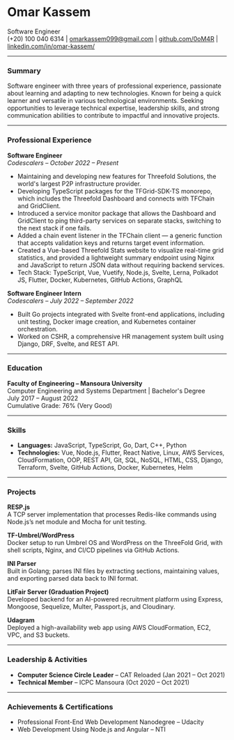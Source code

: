 # Omar Kassem  
Software Engineer  
(+20) 100 040 6314 | omarkassem099@gmail.com | [github.com/0oM4R](https://github.com/0oM4R) | [linkedin.com/in/omar-kassem/](https://www.linkedin.com/in/omar-kassem/)

---

### Summary  
Software engineer with three years of professional experience, passionate about learning and adapting to new technologies. Known for being a quick learner and versatile in various technological environments. Seeking opportunities to leverage technical expertise, leadership skills, and strong communication abilities to contribute to impactful and innovative projects.

---

### Professional Experience  

**Software Engineer**  
*Codescalers – October 2022 – Present*  
- Maintaining and developing new features for Threefold Solutions, the world's largest P2P infrastructure provider.  
- Developing TypeScript packages for the TFGrid-SDK-TS monorepo, which includes the Threefold Dashboard and connects with TFChain and GridClient.  
- Introduced a service monitor package that allows the Dashboard and GridClient to ping third-party services on separate stacks, switching to the next stack if one fails.  
- Added a chain event listener in the TFChain client — a generic function that accepts validation keys and returns target event information.  
- Created a Vue-based Threefold Stats website to visualize real-time grid statistics, and provided a lightweight summary endpoint using Nginx and JavaScript to return JSON data without requiring backend services.  
- Tech Stack: TypeScript, Vue, Vuetify, Node.js, Svelte, Lerna, Polkadot JS, Flutter, Docker, Kubernetes, GitHub Actions, GraphQL  

**Software Engineer Intern**  
*Codescalers – July 2022 – September 2022*  
- Built Go projects integrated with Svelte front-end applications, including unit testing, Docker image creation, and Kubernetes container orchestration.  
- Worked on CSHR, a comprehensive HR management system built using Django, DRF, Svelte, and REST API.

---

### Education  

**Faculty of Engineering – Mansoura University**  
Computer Engineering and Systems Department | Bachelor's Degree  
July 2017 – August 2022  
Cumulative Grade: 76% (Very Good)

---

### Skills  

- **Languages:** JavaScript, TypeScript, Go, Dart, C++, Python  
- **Technologies:** Vue, Node.js, Flutter, React Native, Linux, AWS Services, CloudFormation, OOP, REST API, Git, SQL, NoSQL, HTML, CSS, Django, Terraform, Svelte, GitHub Actions, Docker, Kubernetes, Helm  

---

### Projects  

**RESP.js**  
A TCP server implementation that processes Redis-like commands using Node.js’s net module and Mocha for unit testing.  

**TF-Umbrel/WordPress**  
Docker setup to run Umbrel OS and WordPress on the ThreeFold Grid, with shell scripts, Nginx, and CI/CD pipelines via GitHub Actions.  

**INI Parser**  
Built in Golang; parses INI files by extracting sections, maintaining values, and exporting parsed data back to INI format.  

**LitFair Server (Graduation Project)**  
Developed backend for an AI-powered recruitment platform using Express, Mongoose, Sequelize, Multer, Passport.js, and Cloudinary.  

**Udagram**  
Deployed a high-availability web app using AWS CloudFormation, EC2, VPC, and S3 buckets.

---

### Leadership & Activities  

- **Computer Science Circle Leader** – CAT Reloaded (Jan 2021 – Oct 2021)  
- **Technical Member** – ICPC Mansoura (Oct 2020 – Oct 2021)  

---

### Achievements & Certifications  

- Professional Front-End Web Development Nanodegree – Udacity  
- Web Development Using Node.js and Angular – NTI